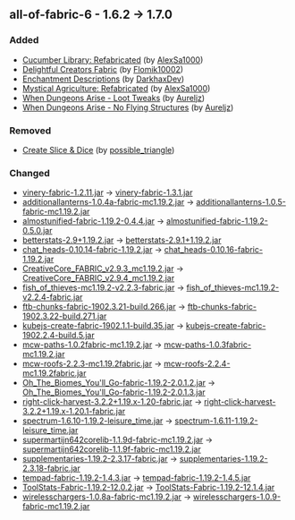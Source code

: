 ## all-of-fabric-6 - 1.6.2 -> 1.7.0

### Added

  * [Cucumber Library: Refabricated](https://www.curseforge.com/minecraft/mc-mods/cucumber-library-refabricated) (by [AlexSa1000](https://www.curseforge.com/members/AlexSa1000/projects))
  * [Delightful Creators Fabric](https://www.curseforge.com/minecraft/mc-mods/delightful-creators-fabric) (by [Flomik10002](https://www.curseforge.com/members/Flomik10002/projects))
  * [Enchantment Descriptions](https://www.curseforge.com/minecraft/mc-mods/enchantment-descriptions) (by [DarkhaxDev](https://www.curseforge.com/members/DarkhaxDev/projects))
  * [Mystical Agriculture: Refabricated](https://www.curseforge.com/minecraft/mc-mods/mystical-agriculture-refabricated) (by [AlexSa1000](https://www.curseforge.com/members/AlexSa1000/projects))
  * [When Dungeons Arise - Loot Tweaks](https://www.curseforge.com/minecraft/texture-packs/when-dungeons-arise-loot-tweaks) (by [Aureljz](https://www.curseforge.com/members/Aureljz/projects))
  * [When Dungeons Arise - No Flying Structures](https://www.curseforge.com/minecraft/texture-packs/when-dungeons-arise-no-flying-structures) (by [Aureljz](https://www.curseforge.com/members/Aureljz/projects))

### Removed

  * [Create Slice & Dice](https://www.curseforge.com/minecraft/mc-mods/slice-and-dice) (by [possible_triangle](https://www.curseforge.com/members/possible_triangle/projects))

### Changed

  * [vinery-fabric-1.2.11.jar](https://www.curseforge.com/minecraft/mc-mods/lets-do-wine/files/4559566) -> [vinery-fabric-1.3.1.jar](https://www.curseforge.com/minecraft/mc-mods/lets-do-wine/files/4590152)
  * [additionallanterns-1.0.4a-fabric-mc1.19.2.jar](https://www.curseforge.com/minecraft/mc-mods/additional-lanterns/files/4544035) -> [additionallanterns-1.0.5-fabric-mc1.19.2.jar](https://www.curseforge.com/minecraft/mc-mods/additional-lanterns/files/4591453)
  * [almostunified-fabric-1.19.2-0.4.4.jar](https://www.curseforge.com/minecraft/mc-mods/almost-unified/files/4522172) -> [almostunified-fabric-1.19.2-0.5.0.jar](https://www.curseforge.com/minecraft/mc-mods/almost-unified/files/4586196)
  * [betterstats-2.9+1.19.2.jar](https://www.curseforge.com/minecraft/mc-mods/better-stats/files/4578005) -> [betterstats-2.9.1+1.19.2.jar](https://www.curseforge.com/minecraft/mc-mods/better-stats/files/4589678)
  * [chat_heads-0.10.14-fabric-1.19.2.jar](https://www.curseforge.com/minecraft/mc-mods/chat-heads/files/4520413) -> [chat_heads-0.10.16-fabric-1.19.2.jar](https://www.curseforge.com/minecraft/mc-mods/chat-heads/files/4590665)
  * [CreativeCore_FABRIC_v2.9.3_mc1.19.2.jar](https://www.curseforge.com/minecraft/mc-mods/creativecore/files/4121642) -> [CreativeCore_FABRIC_v2.9.4_mc1.19.2.jar](https://www.curseforge.com/minecraft/mc-mods/creativecore/files/4584604)
  * [fish_of_thieves-mc1.19.2-v2.2.3-fabric.jar](https://www.curseforge.com/minecraft/mc-mods/fish-of-thieves/files/4446023) -> [fish_of_thieves-mc1.19.2-v2.2.4-fabric.jar](https://www.curseforge.com/minecraft/mc-mods/fish-of-thieves/files/4583146)
  * [ftb-chunks-fabric-1902.3.21-build.266.jar](https://www.curseforge.com/minecraft/mc-mods/ftb-chunks-fabric/files/4496314) -> [ftb-chunks-fabric-1902.3.22-build.271.jar](https://www.curseforge.com/minecraft/mc-mods/ftb-chunks-fabric/files/4584682)
  * [kubejs-create-fabric-1902.1.1-build.35.jar](https://www.curseforge.com/minecraft/mc-mods/kubejs-create/files/4483303) -> [kubejs-create-fabric-1902.2.4-build.5.jar](https://www.curseforge.com/minecraft/mc-mods/kubejs-create/files/4585808)
  * [mcw-paths-1.0.2fabric-mc1.19.2.jar](https://www.curseforge.com/minecraft/mc-mods/macaws-paths-and-pavings/files/4126513) -> [mcw-paths-1.0.3fabric-mc1.19.2.jar](https://www.curseforge.com/minecraft/mc-mods/macaws-paths-and-pavings/files/4585100)
  * [mcw-roofs-2.2.3-mc1.19.2fabric.jar](https://www.curseforge.com/minecraft/mc-mods/macaws-roofs/files/4429456) -> [mcw-roofs-2.2.4-mc1.19.2fabric.jar](https://www.curseforge.com/minecraft/mc-mods/macaws-roofs/files/4590009)
  * [Oh_The_Biomes_You'll_Go-fabric-1.19.2-2.0.1.2.jar](https://www.curseforge.com/minecraft/mc-mods/oh-the-biomes-youll-go-fabric/files/4579252) -> [Oh_The_Biomes_You'll_Go-fabric-1.19.2-2.0.1.3.jar](https://www.curseforge.com/minecraft/mc-mods/oh-the-biomes-youll-go-fabric/files/4586013)
  * [right-click-harvest-3.2.2+1.19.x-1.20-fabric.jar](https://www.curseforge.com/minecraft/mc-mods/rightclickharvest/files/4571792) -> [right-click-harvest-3.2.2+1.19.x-1.20.1-fabric.jar](https://www.curseforge.com/minecraft/mc-mods/rightclickharvest/files/4584147)
  * [spectrum-1.6.10-1.19.2-leisure_time.jar](https://www.curseforge.com/minecraft/mc-mods/spectrum/files/4492664) -> [spectrum-1.6.11-1.19.2-leisure_time.jar](https://www.curseforge.com/minecraft/mc-mods/spectrum/files/4585327)
  * [supermartijn642corelib-1.1.9d-fabric-mc1.19.2.jar](https://www.curseforge.com/minecraft/mc-mods/supermartijn642s-core-lib/files/4552786) -> [supermartijn642corelib-1.1.9f-fabric-mc1.19.2.jar](https://www.curseforge.com/minecraft/mc-mods/supermartijn642s-core-lib/files/4591353)
  * [supplementaries-1.19.2-2.3.17-fabric.jar](https://www.curseforge.com/minecraft/mc-mods/supplementaries/files/4568478) -> [supplementaries-1.19.2-2.3.18-fabric.jar](https://www.curseforge.com/minecraft/mc-mods/supplementaries/files/4592004)
  * [tempad-fabric-1.19.2-1.4.3.jar](https://www.curseforge.com/minecraft/mc-mods/tempad/files/3994389) -> [tempad-fabric-1.19.2-1.4.5.jar](https://www.curseforge.com/minecraft/mc-mods/tempad/files/4586187)
  * [ToolStats-Fabric-1.19.2-12.0.2.jar](https://www.curseforge.com/minecraft/mc-mods/tool-stats/files/3944167) -> [ToolStats-Fabric-1.19.2-12.1.4.jar](https://www.curseforge.com/minecraft/mc-mods/tool-stats/files/4584153)
  * [wirelesschargers-1.0.8a-fabric-mc1.19.2.jar](https://www.curseforge.com/minecraft/mc-mods/wireless-chargers/files/4549266) -> [wirelesschargers-1.0.9-fabric-mc1.19.2.jar](https://www.curseforge.com/minecraft/mc-mods/wireless-chargers/files/4591917)


